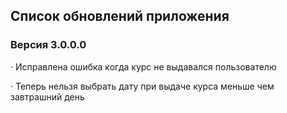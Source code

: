 ## Список обновлений приложения

### Версия 3.0.0.0

· Исправлена ошибка когда курс не выдавался пользователю

· Теперь нельзя выбрать дату при выдаче курса меньше чем завтрашний день




